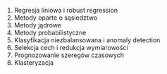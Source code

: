 1. Regresja liniowa i robust regression
2. Metody oparte o sąsiedztwo
3. Metody jądrowe
4. Metody probabilistyczne
5. Klasyfikacja niezbalansowana i anomaly detection
6. Selekcja cech i redukcja wymiarowości
7. Prognozowanie szeregów czasowych
8. Klasteryzacja